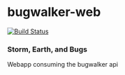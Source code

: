 # bugwalker-web
[![Build Status](https://travis-ci.com/corynz/bugwalker-web.svg?branch=master)](https://travis-ci.com/corynz/bugwalker-web)

### Storm, Earth, and Bugs

Webapp consuming the bugwalker api
